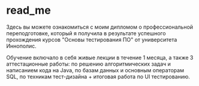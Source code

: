 # read_me
Здесь вы можете ознакомиться с моим дипломом о профессиональной переподготовке, который я получила в результате успешного прохождения курсов "Основы тестирования ПО" от университета Иннополис. 

Обучение включало в себя живые лекции в течение 1 месяца, а также 3 аттестационные работы: по решению алгоритмических задач и написанием кода на Java, по базам данных и основным операторам SQL, по техникам тест-дизайна + итоговая работа по UI тестированию. 
